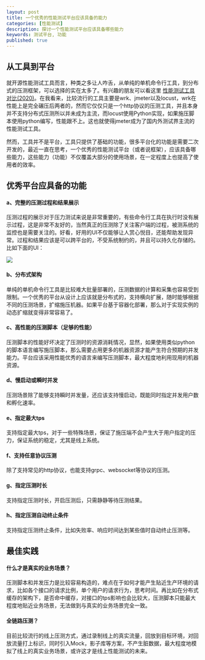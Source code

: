 ```yaml
---
layout: post
title: 一个优秀的性能测试平台应该具备的能力
categories: [性能测试]
description: 探讨一个性能测试平台应该具备哪些能力
keywords: 测试平台, 功能
published: true
---
```




## 从工具到平台

就开源性能测试工具而言，种类之多让人咋舌，从单纯的单机命令行工具，到分布式的压测框架，可以选择的实在太多了。有兴趣的朋友可以看这里 [性能测试工具对比(2020)](https://k6.io/blog/comparing-best-open-source-load-testing-tools)。在我看来，比较流行的工具主要是wrk、jmeter以及locust，wrk在性能上是完全碾压后两者的，然而它仅仅只是一个http协议的压测工具，并且本身并不支持分布式压测所以并未成为主流，而locust使用Python实现，如果施压脚本使用python编写，性能跟不上。这也就使得jmeter成为了国内外测试界主流的性能测试工具。

然而，工具并不是平台，工具只提供了基础的功能，很多平台化的功能是需要二次开发的，最近一直在思考，一个优秀的性能测试平台（或者说框架），应该具备哪些能力，这些能力（功能）不仅覆盖大部分的使用场景，在一定程度上也提高了使用者的效率。

## 优秀平台应具备的功能

#### a、完整的压测过程和结果展示

压测过程的展示对于压力测试来说是非常重要的，有些命令行工具在执行时没有展示过程，这是非常不友好的，当然真正的压测除了关注客户端的过程，被测系统的监控也是需要关注的。好看，好用的UI不仅能够让人赏心悦目，还能帮助发现异常。过程和结果应该是可以跨平台的，不受系统制约的，并且可以持久化存储的。比如下面的UI：

![](http://bugvanisher.cn/images/static/grafana.png)

#### b、分布式架构

单纯的单机命令行工具是比较难大批量部署的，压测数据的计算和采集也容易受到限制。一个优秀的平台从设计上应该就是分布式的，支持横向扩展，随时能够根据不同的压测场景，扩缩施压机器。如果平台基于容器化部署，那么对于实现实例的动态扩缩就变得非常容易了。

#### c、高性能的压测脚本（足够的性能）

压测脚本的性能好坏决定了压测时的资源消耗情况，显然，如果使用类似python的脚本语言编写施压脚本，那么需要占用更多的机器资源才能产生符合预期的并发能力。平台应该采用性能优秀的语言来编写压测脚本，最大程度地利用现用的机器资源。

#### d、慢启动或瞬时并发

压测场景除了能够支持瞬时并发量，还应该支持慢启动，既能同时指定并发用户数和孵化速率。

#### e、指定最大tps

支持指定最大tps，对于一些特殊场景，保证了施压端不会产生大于用户指定的压力，保证系统的稳定，尤其是线上系统。

#### f、支持任意协议压测

除了支持常见的http协议，也能支持grpc、websocket等协议的压测。

#### g、指定压测时长

支持指定压测时长，开启压测后，只需静静等待压测结果。

#### h、指定压测自动终止条件

支持指定压测终止条件，比如失败率、响应时间达到某些值时自动终止压测等。



## 最佳实践

#### 什么才是真实的业务场景？

压测脚本和并发压力是比较容易构造的，难点在于如何才能产生贴近生产环境的请求，比如各个接口的请求比例，单个用户的请求行为，思考时间。再比如在分布式缓存的架构下，是否命中缓存，对接口的tps影响也会比较大，压测脚本只能最大程度地贴近业务场景，无法做到与真实的业务场景完全一致。

#### 全链路压测？

目前比较流行的线上压测方式，通过录制线上的真实流量，回放到目标环境，对回放流量打上标识，同时引入Mock，影子库等方案，不产生脏数据，最大程度地模拟了线上的真实业务场景，或许这才是线上性能测试的未来。





